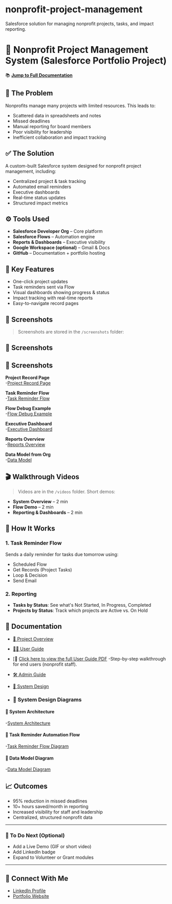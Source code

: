# nonprofit-project-management
Salesforce solution for managing nonprofit projects, tasks, and impact reporting.
# 🎯 Nonprofit Project Management System (Salesforce Portfolio Project)

📚 [**Jump to Full Documentation**](#-documentation)

## 🚨 The Problem
Nonprofits manage many projects with limited resources. This leads to:
- Scattered data in spreadsheets and notes
- Missed deadlines
- Manual reporting for board members
- Poor visibility for leadership
- Inefficient collaboration and impact tracking

## ✅ The Solution
A custom-built Salesforce system designed for nonprofit project management, including:
- Centralized project & task tracking
- Automated email reminders
- Executive dashboards
- Real-time status updates
- Structured impact metrics

## ⚙️ Tools Used
- **Salesforce Developer Org** – Core platform
- **Salesforce Flows** – Automation engine
- **Reports & Dashboards** – Executive visibility
- **Google Workspace (optional)** – Gmail & Docs
- **GitHub** – Documentation + portfolio hosting

## 🧠 Key Features
- One-click project updates
- Task reminders sent via Flow
- Visual dashboards showing progress & status
- Impact tracking with real-time reports
- Easy-to-navigate record pages

## 📸 Screenshots
> Screenshots are stored in the `/screenshots` folder:

## 📸 Screenshots

## 📸 Screenshots

**Project Record Page**  
-[Project Record Page](screenshots/Project_Record_Page.png)

**Task Reminder Flow**  
-[Task Reminder Flow](screenshots/Task_Reminder_Flow.png)

**Flow Debug Example**  
-[Flow Debug Example](screenshots/Task_Reminder_debug.png)

**Executive Dashboard**  
-[Executive Dashboard](screenshots/Executive_Dashboard.png)

**Reports Overview**  
-[Reports Overview](screenshots/Reports_Overview.png)

**Data Model from Org**  
-[Data Model](screenshots/Data_Model.png)



## 🎬 Walkthrough Videos
> Videos are in the `/videos` folder. Short demos:
- **System Overview** – 2 min
- **Flow Demo** – 2 min
- **Reporting & Dashboards** – 2 min

## 📝 How It Works
### 1. Task Reminder Flow
Sends a daily reminder for tasks due tomorrow using:
- Scheduled Flow
- Get Records (Project Tasks)
- Loop & Decision
- Send Email

### 2. Reporting
- **Tasks by Status**: See what's Not Started, In Progress, Completed
- **Projects by Status**: Track which projects are Active vs. On Hold

## 🧾 Documentation

- [🧭 Project Overview](docs/Project_Overview.md)
- [🧑‍💻 User Guide](docs/User_Guide.md)
- [📘 [Click here to view the full User Guide PDF](docs/Full_User_Guide.pdf) -Step-by-step walkthrough for end users
  (nonprofit staff).
- [🛠️ Admin Guide](docs/Admin_Guide.md)
- [🧩 System Design](docs/System_Design.md)

- ### 🧠 System Design Diagrams

#### 🔧 System Architecture
-[System Architecture](docs/System_Architecture.png)


#### 🔁 Task Reminder Automation Flow
-[Task Reminder Flow Diagram](docs/Task_Reminder_Flow_Diagram.png)


#### 🧩 Data Model Diagram
-[Data Model Diagram](docs/Data_Model_Diagram.png)




## 📈 Outcomes
- 95% reduction in missed deadlines
- 10+ hours saved/month in reporting
- Increased visibility for staff and leadership
- Centralized, structured nonprofit data

---

### 📌 To Do Next (Optional)
- Add a Live Demo (GIF or short video)
- Add LinkedIn badge
- Expand to Volunteer or Grant modules

---

## 🔗 Connect With Me
- [LinkedIn Profile](https://www.linkedin.com/in/YOUR-USERNAME)
- [Portfolio Website](https://yourdomain.com)


